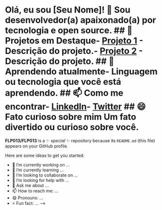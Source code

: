 # Olá, eu sou [Seu Nome]! 👋 Sou desenvolvedor(a) apaixonado(a) por tecnologia e open source. ## 🚀 Projetos em Destaque- [Projeto 1](link-do-projeto) - Descrição do projeto.- [Projeto 2](link-do-projeto) - Descrição do projeto. ## 🌱 Aprendendo atualmente- Linguagem ou tecnologia que você está aprendendo. ## 📫 Como me encontrar- [LinkedIn](link-do-linkedin)- [Twitter](link-do-twitter) ## 😄 Fato curioso sobre mim Um fato divertido ou curioso sobre você.
 
**FLP013/FLP013** is a ✨ _special_ ✨ repository because its `README.md` (this file) appears on your GitHub profile.

Here are some ideas to get you started:

- 🔭 I’m currently working on ...
- 🌱 I’m currently learning ...
- 👯 I’m looking to collaborate on ...
- 🤔 I’m looking for help with ...
- 💬 Ask me about ...
- 📫 How to reach me: ...
- 😄 Pronouns: ...
- ⚡ Fun fact: ...
-->
